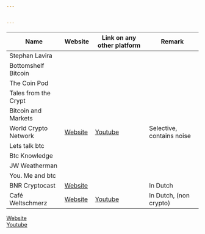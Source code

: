 ```yaml
---


---
```



<table>
<thead>
<tr>
<th>Name</th>
<th>Website</th>
<th>Link on any other platform</th>
<th>Remark</th>
</tr>
</thead>
<tbody>
<tr>
<td>Stephan Lavira</td>
<td></td>
<td></td>
<td></td>
</tr>
<tr>
<td>Bottomshelf Bitcoin</td>
<td></td>
<td></td>
<td></td>
</tr>
<tr>
<td>The Coin Pod</td>
<td></td>
<td></td>
<td></td>
</tr>
<tr>
<td>Tales from the Crypt</td>
<td></td>
<td></td>
<td></td>
</tr>
<tr>
<td>Bitcoin and Markets</td>
<td></td>
<td></td>
<td></td>
</tr>
<tr>
<td>World Crypto Network</td>
<td><a href="https://worldcryptonetwork.com/">Website</a></td>
<td><a href="https://www.youtube.com/user/WorldCryptoNetwork">Youtube</a></td>
<td>Selective, contains noise</td>
</tr>
<tr>
<td>Lets talk btc</td>
<td></td>
<td></td>
<td></td>
</tr>
<tr>
<td>Btc Knowledge</td>
<td></td>
<td></td>
<td></td>
</tr>
<tr>
<td>JW Weatherman</td>
<td></td>
<td></td>
<td></td>
</tr>
<tr>
<td>You. Me and btc</td>
<td></td>
<td></td>
<td></td>
</tr>
<tr>
<td>BNR Cryptocast</td>
<td><a href="https://www.bnr.nl/podcast/cryptocast">Website</a></td>
<td></td>
<td>In Dutch</td>
</tr>
<tr>
<td>Café Weltschmerz</td>
<td><a href="https://www.cafeweltschmerz.nl"> Website</a></td>
<td><a href="https://www.youtube.com/channel/UClK9f1anqhuSaqDN5YE-wfw">Youtube</a></td>
<td>In Dutch, (non crypto)</td>
</tr>
</tbody>
</table><p><a href="123">Website</a><br>
<a href="123">Youtube</a></p>

